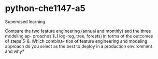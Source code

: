 # python-che1147-a5

Supervised learning

Compare the two feature engineering (annual and monthly) and the three modeling ap-
proaches (L1 log-reg, tree, forests) in terms of the outcomes of steps 5-8. Which combina-
tion of feature engineering and modeling approach do you select as the best to deploy in a
production environment and why?
